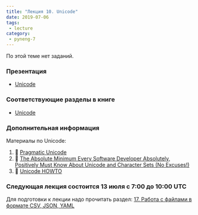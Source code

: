 ```yaml
---
title: "Лекция 10. Unicode"
date: 2019-07-06
tags:
 - lecture
category:
 - pyneng-7
---
```


По этой теме нет заданий.

### Презентация

* [Unicode](https://gitpitch.com/natenka/pyneng-slides/py3-unicode)

### Соответствующие разделы в книге

* [Unicode](https://pyneng.readthedocs.io/ru/latest/book/16_unicode/index.html)

### Дополнительная информация

Материалы по Unicode:

1.  &#128013; [Pragmatic Unicode](https://nedbatchelder.com/text/unipain.html)
2.  &#129417; [The Absolute Minimum Every Software Developer Absolutely, Positively Must Know About Unicode and Character Sets (No Excuses!)](https://www.joelonsoftware.com/2003/10/08/the-absolute-minimum-every-software-developer-absolutely-positively-must-know-about-unicode-and-character-sets-no-excuses/)
3.  &#128013; [Unicode HOWTO](https://docs.python.org/3/howto/unicode.html)

### Следующая лекция состоится 13 июля с 7:00 до 10:00 UTC

Для подготовки к лекции надо прочитать раздел: [17. Работа с файлами в формате CSV, JSON, YAML](https://pyneng.readthedocs.io/ru/latest/book/17_serialization/index.html)
